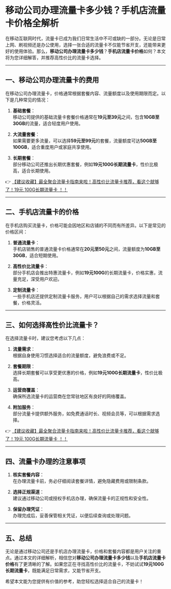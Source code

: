 # 移动公司办理流量卡多少钱？手机店流量卡价格全解析

在移动互联网时代，流量卡已成为我们日常生活中不可或缺的一部分。无论是日常上网、刷视频还是办公使用，选择一张合适的流量卡不仅能节省开支，还能带来更好的使用体验。那么，**移动公司办理流量卡多少钱**？**手机店流量卡价格**如何？本文将为您详细解答，并推荐高性价比的流量卡选择。

---

## 一、移动公司办理流量卡的费用

在移动公司办理流量卡，价格通常根据套餐内容、流量额度以及使用期限而定。以下是几种常见的情况：

1. **基础套餐**：  
   移动公司提供的基础流量卡套餐价格通常在**19元至39元**之间，包含**10GB至30GB**的流量，适合轻度用户使用。

2. **大流量套餐**：  
   如果需要更多流量，可以选择**59元至99元**的套餐，流量额度可达**50GB至100GB**，适合重度用户或家庭共享使用。

3. **长期套餐**：  
   部分移动公司还推出长期优惠套餐，例如**19元100G长期流量卡**，性价比极高，适合长期使用。

👉 [【建议收藏】最全聚合流量卡指南来啦！高性价比流量卡推荐，看这个就够了！19元 100G长期流量卡 ！！](https://bit.ly/Liuliangka)

---

## 二、手机店流量卡的价格

在手机店购买流量卡，价格可能会因地区和店铺的不同而有所差异。以下是常见的价格区间：

1. **普通流量卡**：  
   手机店销售的普通流量卡价格通常在**20元至50元**之间，流量额度为**10GB至30GB**，适合短期使用。

2. **高性价比流量卡**：  
   部分手机店会推出特惠流量卡，例如**19元100G**的长期流量卡，价格实惠，流量充足，深受用户欢迎。

3. **定制流量卡**：  
   一些手机店还提供定制流量卡服务，用户可以根据自己的需求选择流量和套餐，价格灵活。

---

## 三、如何选择高性价比流量卡？

在选择流量卡时，建议您考虑以下几点：

1. **流量需求**：  
   根据自身使用习惯选择适合的流量额度，避免浪费或不足。

2. **套餐期限**：  
   选择长期套餐可以享受更优惠的价格，例如**19元100G长期流量卡**，性价比极高。

3. **运营商覆盖**：  
   确保所选流量卡的运营商在您常驻地区有良好的网络覆盖。

4. **附加服务**：  
   部分流量卡提供额外服务，如免费通话时长、视频会员等，可以根据需求选择。

👉 [【建议收藏】最全聚合流量卡指南来啦！高性价比流量卡推荐，看这个就够了！19元 100G长期流量卡 ！！](https://bit.ly/Liuliangka)

---

## 四、流量卡办理的注意事项

1. **核实套餐内容**：  
   在办理流量卡前，务必仔细阅读套餐详情，避免隐藏费用或限制条款。

2. **选择正规渠道**：  
   建议通过移动公司或授权手机店办理，确保流量卡的正规性和安全性。

3. **保留办理凭证**：  
   办理完成后，妥善保管相关凭证，以便后续查询或处理问题。

---

## 五、总结

无论是通过移动公司还是手机店办理流量卡，价格和套餐内容都是用户关注的重点。通过本文的详细解析，相信您对**移动公司办理流量卡多少钱**以及**手机店流量卡价格**有了更清晰的了解。如果您正在寻找高性价比的流量卡，不妨试试**19元100G长期流量卡**，既能满足日常需求，又能节省开支。

希望本文能为您提供有价值的参考，助您轻松选择适合自己的流量卡！